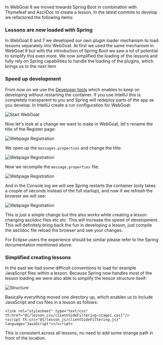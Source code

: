 In WebGoat 8 we moved towards Spring Boot in combination with Thymeleaf and AsciiDoc to create a lesson. In the latest commits to develop we refactored the following items:

### Lessons are now loaded with Spring

In WebGoat 6 and 7 we developed our own plugin loader mechanism to load lessons separately into WebGoat. At first we used the same mechanism in WebGoat 8 but with the introduction of Spring Boot we saw a lot of potential to simplify this even more. We now simplified the loading of the lessons and fully rely on Spring capabilities to handle the loading of the plugins, which brings us to the next item

### Speed up development 

From now on we use the [Developer tools](http://docs.spring.io/spring-boot/docs/current/reference/html/using-boot-devtools.html) which enables to keep on developing without restarting the container.
If you use IntelliJ this is completely transparent to you and Spring will redeploy parts of the app as you develop. In IntelliJ create a run configuration for WebGoat:

![Start WebGoat](https://raw.githubusercontent.com/wiki/WebGoat/WebGoat/images/intellij-start.png)

Now let's look at a change we want to make in WebGoat, let's rename the title of the Register page:

![Webpage Registration](https://raw.githubusercontent.com/wiki/WebGoat/WebGoat/images/intellij-1.png)

We open up the `messages.properties` and change the title:

![Webpage Registration](https://raw.githubusercontent.com/wiki/WebGoat/WebGoat/images/intellij-2.png)

Now we recompile the `message.properties` file:

![Webpage Registration](https://raw.githubusercontent.com/wiki/WebGoat/WebGoat/images/intellij-3.png)

And in the Console log we will see Spring restarts the container (only takes a couple of seconds instead of the full startup), and now if we refresh the browser we will see:

![Webpage Registration](https://raw.githubusercontent.com/wiki/WebGoat/WebGoat/images/intellij-4.png)

This is just a simple change but this also works while creating a lesson changing asciidoc files etc etc. This will increase the speed of development. This will definitely bring back the fun in developing a lesson, just compile the 
asciidoc file reload the browser and see your changes.

For Eclipse users the experience should be similar please refer to the Spring documentation mentioned above.


### Simplified creating lessons

In the past we had some difficult conventions to load for example JavaScript files within a lesson. Because Spring 
now handles most of the lesson loading we were also able to simplify the lesson structure itself:

![Structure](https://raw.githubusercontent.com/wiki/WebGoat/WebGoat/images/lesson-structure.png)

Basically everything moved one directory up, which enables us to include JavaScript and css files in a lesson as follows:

```
<link rel="stylesheet" type="text/css" th:href="@{/lesson_css/clientSideFiltering-stage1.css}"/>
<script th:src="@{/lesson_js/clientSideFiltering.js}" language="JavaScript"></script>
````

This is consistent across all lessons, no need to add some strange path in front of the location.





